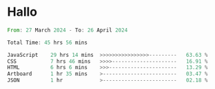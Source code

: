 # Hallo
<!--START_SECTION:waka-->

```rust
From: 27 March 2024 - To: 26 April 2024

Total Time: 45 hrs 56 mins

JavaScript    29 hrs 14 mins  >>>>>>>>>>>>>>>>---------   63.63 %
CSS           7 hrs 46 mins   >>>>---------------------   16.91 %
HTML          6 hrs 6 mins    >>>----------------------   13.29 %
Artboard      1 hr 35 mins    >------------------------   03.47 %
JSON          1 hr            >------------------------   02.18 %
```

<!--END_SECTION:waka-->
